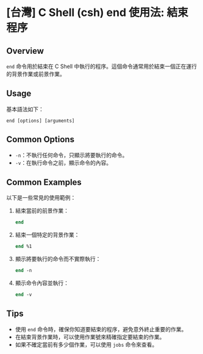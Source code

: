# [台灣] C Shell (csh) end 使用法: 結束程序

## Overview
`end` 命令用於結束在 C Shell 中執行的程序。這個命令通常用於結束一個正在運行的背景作業或前景作業。

## Usage
基本語法如下：
```
end [options] [arguments]
```

## Common Options
- `-n`：不執行任何命令，只顯示將要執行的命令。
- `-v`：在執行命令之前，顯示命令的內容。

## Common Examples
以下是一些常見的使用範例：

1. 結束當前的前景作業：
   ```csh
   end
   ```

2. 結束一個特定的背景作業：
   ```csh
   end %1
   ```

3. 顯示將要執行的命令而不實際執行：
   ```csh
   end -n
   ```

4. 顯示命令內容並執行：
   ```csh
   end -v
   ```

## Tips
- 使用 `end` 命令時，確保你知道要結束的程序，避免意外終止重要的作業。
- 在結束背景作業時，可以使用作業號來精確指定要結束的作業。
- 如果不確定當前有多少個作業，可以使用 `jobs` 命令來查看。